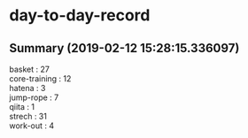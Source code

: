 # day-to-day-record  
## Summary  (2019-02-12 15:28:15.336097)  
basket : 27  
core-training : 12  
hatena : 3  
jump-rope : 7  
qiita : 1  
strech : 31  
work-out : 4  
